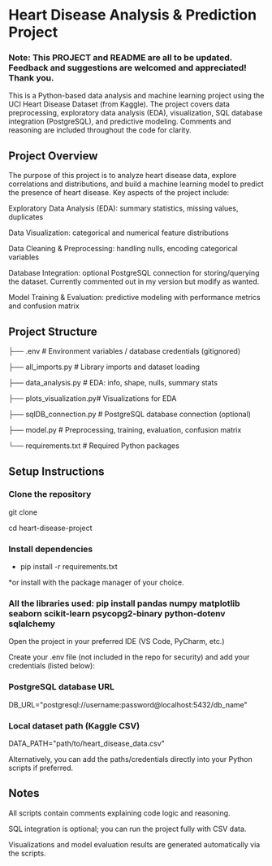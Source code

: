 # Heart Disease Analysis & Prediction Project

### Note: This PROJECT and README are all to be updated. Feedback and suggestions are welcomed and appreciated! Thank you.

This is a Python-based data analysis and machine learning project using the UCI Heart Disease Dataset (from Kaggle).
The project covers data preprocessing, exploratory data analysis (EDA), visualization, SQL database integration (PostgreSQL), and predictive modeling.
Comments and reasoning are included throughout the code for clarity.

## Project Overview

The purpose of this project is to analyze heart disease data, explore correlations and distributions, and build a machine learning model to predict the presence of heart disease.
Key aspects of the project include:

Exploratory Data Analysis (EDA): summary statistics, missing values, duplicates

Data Visualization: categorical and numerical feature distributions

Data Cleaning & Preprocessing: handling nulls, encoding categorical variables

Database Integration: optional PostgreSQL connection for storing/querying the dataset. Currently commented out in my version but modify as wanted.

Model Training & Evaluation: predictive modeling with performance metrics and confusion matrix

## Project Structure
├── .env                  # Environment variables / database credentials (gitignored)

├── all_imports.py        # Library imports and dataset loading

├── data_analysis.py      # EDA: info, shape, nulls, summary stats

├── plots_visualization.py# Visualizations for EDA

├── sqlDB_connection.py   # PostgreSQL database connection (optional)

├── model.py              # Preprocessing, training, evaluation, confusion matrix

└── requirements.txt      # Required Python packages

## Setup Instructions

### Clone the repository

git clone <repo-url>

cd heart-disease-project


### Install dependencies

* pip install -r requirements.txt 

*or install with the package manager of your choice.
### All the libraries used: pip install pandas numpy matplotlib seaborn scikit-learn psycopg2-binary python-dotenv sqlalchemy


Open the project in your preferred IDE (VS Code, PyCharm, etc.)

Create your .env file (not included in the repo for security) and add your credentials (listed below):

### PostgreSQL database URL
DB_URL="postgresql://username:password@localhost:5432/db_name"

### Local dataset path (Kaggle CSV)
DATA_PATH="path/to/heart_disease_data.csv"


Alternatively, you can add the paths/credentials directly into your Python scripts if preferred.

## Notes

All scripts contain comments explaining code logic and reasoning.

SQL integration is optional; you can run the project fully with CSV data.

Visualizations and model evaluation results are generated automatically via the scripts.
